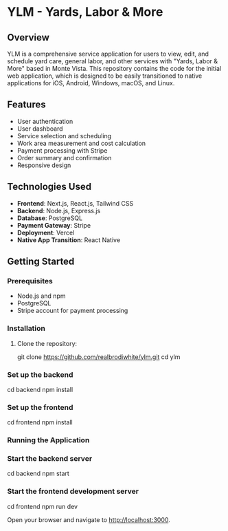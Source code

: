 # YLM - Yards, Labor & More

## Overview

YLM is a comprehensive service application for users to view, edit, and schedule yard care, general labor, and other services with "Yards, Labor & More" based in Monte Vista. This repository contains the code for the initial web application, which is designed to be easily transitioned to native applications for iOS, Android, Windows, macOS, and Linux.

## Features

- User authentication
- User dashboard
- Service selection and scheduling
- Work area measurement and cost calculation
- Payment processing with Stripe
- Order summary and confirmation
- Responsive design

## Technologies Used

- **Frontend**: Next.js, React.js, Tailwind CSS
- **Backend**: Node.js, Express.js
- **Database**: PostgreSQL
- **Payment Gateway**: Stripe
- **Deployment**: Vercel
- **Native App Transition**: React Native

## Getting Started

### Prerequisites

- Node.js and npm
- PostgreSQL
- Stripe account for payment processing

### Installation

1. Clone the repository:

   git clone <https://github.com/realbrodiwhite/ylm.git>
   cd ylm

### Set up the backend

cd backend
npm install

### Set up the frontend

cd frontend
npm install

### Running the Application

### Start the backend server

cd backend
npm start

### Start the frontend development server

cd frontend
npm run dev

Open your browser and navigate to <http://localhost:3000>.
